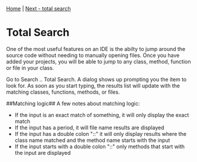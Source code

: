 [Home](/#toc) | [Next - total search](/total-search/)

# Total Search #

One of the most useful features on an IDE is the abilty to jump around the
source code without needing to manually opening files.  Once you
have added your projects, you will be able to jump to any class, method, function
or file in your class.

Go to Search .. Total Search.  A dialog shows up prompting you the item to
look for.  As soon as you start typing, the results list will update 
with the matching classes, functions, methods, or files.

##Matching logic##
A few notes about matching logic:
  
  * If the input is an exact match of something, it will only display the exact match
  * If the input has a period, it will file name results are displayed
  * If the input has a double colon "::" it will only display results where the
    class name matched and the method name starts with the input
  * If the input starts with a double colon "::" only methods that start with
    the input are displayed 



